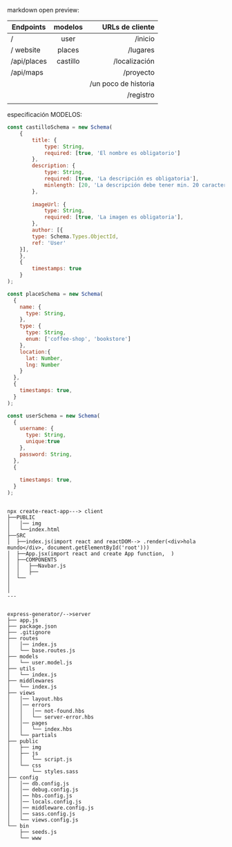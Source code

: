markdown open preview:

| Endpoints     | modelos       | URLs de cliente 
| ------------- |:-------------:| -------------:        |
| /             |    user       | /inicio               |
| / website     |    places     | /lugares              |
| /api/places   |    castillo   | /localización         |
| /api/maps     |               | /proyecto             |
|               |               | /un poco de historia  |
|               |               | /registro             |
|               |               |                       |







especificación MODELOS:
```javascript
const castilloSchema = new Schema(
    {
        title: {
            type: String,
            required: [true, 'El nombre es obligatorio']
        },
        description: {
            type: String,
            required: [true, 'La descripción es obligatoria'],
            minlength: [20, 'La descripción debe tener min. 20 caracteres']
        },
              
        imageUrl: {
            type: String,
            required: [true, 'La imagen es obligatoria'],
        },
        author: [{                                  
        type: Schema.Types.ObjectId,
        ref: 'User'                             
    }],
    },
    {
        timestamps: true
    }
);

```

```javascript
const placeSchema = new Schema(
  {
    name: {
      type: String,
    },
    type: { 
      type: String, 
      enum: ['coffee-shop', 'bookstore']
    },
    location:{
      lat: Number,
      lng: Number
    }
  },
  {    
    timestamps: true,
  }
);
```

```javascript
const userSchema = new Schema(
  {
    username: {
      type: String,
      unique:true
    },
    password: String,
  },
  {
    
    timestamps: true,
  }
);
```
```

npx create-react-app---> client
├──PUBLIC
│   │── img
│   └──index.html
├──SRC
│  ├──index.js(import react and reactDOM--> .render(<div>hola mundo</div>, document.getElementById('root')))
│  ├──App.jsx(import react and create App function,  )
│  ├──COMPONENTS
│  │   ├──Navbar.js
│  │   ├──
│  └──
│   
│
---


express-generator/-->server
├── app.js
├── package.json
├── .gitignore
├── routes
│   │── index.js
│   └── base.routes.js
├── models
│   └── user.model.js
├── utils
│   └── index.js
├── middlewares
│   └── index.js
├── views
│   │── layout.hbs
│   │── errors
│   │   │── not-found.hbs
│   │   └── server-error.hbs
│   │── pages
│   │   └── index.hbs
│   └── partials
├── public
│   ├── img
│   ├── js
│   │   └── script.js
│   └── css
│       └── styles.sass
├── config
│   │── db.config.js
│   │── debug.config.js
│   │── hbs.config.js
│   │── locals.config.js
│   │── middleware.config.js
│   │── sass.config.js
│   └── views.config.js
└── bin
    ├── seeds.js
    └── www

```